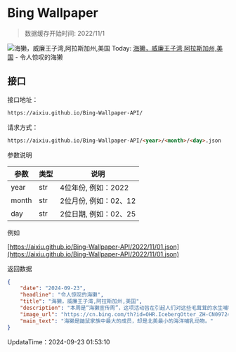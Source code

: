 # Bing Wallpaper

> 数据缓存开始时间: 2022/11/1

![海獭，威廉王子湾,阿拉斯加州,美国](https://cn.bing.com/th?id=OHR.IcebergOtter_ZH-CN0972467238_1920x1080.webp)
Today: [海獭，威廉王子湾,阿拉斯加州,美国](https://cn.bing.com/th?id=OHR.IcebergOtter_ZH-CN0972467238_1920x1080.webp) - 令人惊叹的海獭

## 接口

接口地址：

```html
https://aixiu.github.io/Bing-Wallpaper-API/
```

请求方式：

```html
https://aixiu.github.io/Bing-Wallpaper-API/<year>/<month>/<day>.json
```

参数说明

| 参数 | 类型 | 说明 |
| - | - | - |
| year | str | 4位年份, 例如：2022 |
| month | str | 2位月份, 例如：02、12 |
| day | str | 2位日期, 例如：02、25 |

例如

[https://aixiu.github.io/Bing-Wallpaper-API/2022/11/01.json](https://aixiu.github.io/Bing-Wallpaper-API/2022/11/01.json)

返回数据

```json
{
    "date": "2024-09-23",
    "headline": "令人惊叹的海獭",
    "title": "海獭，威廉王子湾,阿拉斯加州,美国",
    "description": "本周是“海獭宣传周”，这项活动旨在引起人们对这些毛茸茸的水生哺乳动物的关注。今天图片中的海獭是在阿拉斯加威廉王子湾拍摄的。",
    "image_url": "https://cn.bing.com/th?id=OHR.IcebergOtter_ZH-CN0972467238_1920x1080.webp",
    "main_text": "海獭是鼬鼠家族中最大的成员，却是北美最小的海洋哺乳动物。"
}
```

UpdataTime：2024-09-23 01:53:10
